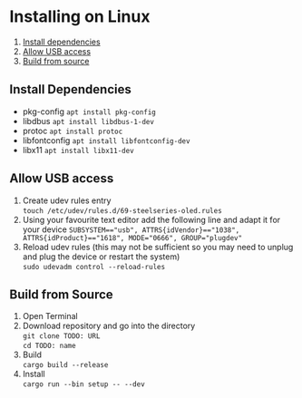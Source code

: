 # Installing on Linux

1. [Install dependencies](#install-dependencies)
2. [Allow USB access](#allow-usb-access)
3. [Build from source](#build-from-source)

## Install Dependencies

- pkg-config `apt install pkg-config`
- libdbus `apt install libdbus-1-dev`
- protoc `apt install protoc`
- libfontconfig `apt install libfontconfig-dev`
- libx11 `apt install libx11-dev`

## Allow USB access

1. Create udev rules entry  
   `touch /etc/udev/rules.d/69-steelseries-oled.rules`
2. Using your favourite text editor add the following line and adapt it for your device
   `SUBSYSTEM=="usb", ATTRS{idVendor}=="1038", ATTRS{idProduct}=="1618", MODE="0666", GROUP="plugdev"`
3. Reload udev rules (this may not be sufficient so you may need to unplug and plug the device or restart the system)  
   `sudo udevadm control --reload-rules`

## Build from Source

1. Open Terminal
2. Download repository and go into the directory  
   `git clone TODO: URL`  
   `cd TODO: name`
3. Build  
   `cargo build --release`
4. Install  
   `cargo run --bin setup -- --dev`